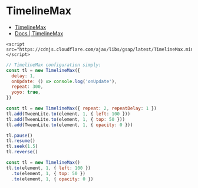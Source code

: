 # TimelineMax
- [TimelineMax](https://greensock.com/timelinemax)
- [Docs | TimelineMax](https://greensock.com/docs/TimelineMax)

```
<script src="https://cdnjs.cloudflare.com/ajax/libs/gsap/latest/TimelineMax.min.js"></script>
```

```js
// TimelineMax configuration simply: 
const tl = new TimelineMax({
  delay: 1,
  onUpdate: () => console.log('onUpdate'),
  repeat: 300,
  yoyo: true,
})
```


```js
const tl = new TimelineMax({ repeat: 2, repeatDelay: 1 })
tl.add(TweenLite.to(element, 1, { left: 100 }))
tl.add(TweenLite.to(element, 1, { top: 50 }))
tl.add(TweenLite.to(element, 1, { opacity: 0 }))

tl.pause()
tl.resume()
tl.seek(1.5)
tl.reverse()
```

```js
const tl = new TimelineMax()
tl.to(element, 1, { left: 100 })
  .to(element, 1, { top: 50 })
  .to(element, 1, { opacity: 0 })
```
